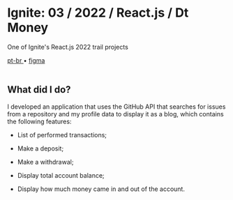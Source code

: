 <div valing="top">
  <h1>Ignite: 03 / <span>2022</span> / React.js / Dt Money</h1>
  <p>One of Ignite's React.js 2022 trail projects</p>
  <nav>
    <div id="repository-buttons"/>
    <a class="navigation-link disabled" href="https://github.com/L-Marcel/ignite-03-reactjs-2022-dt-money/blob/main/README.md" target="__blank__">
      pt-br
    </a>
    <span class="disabled">•</span>
    <a class="navigation-link" href="https://www.figma.com/file/6rZSUU6YioGwpGNiTBVnSY/DT-Money-(Community)?node-id=42078%3A424&t=9gMj0NSn1fg4QlQI-1" target="__blank__">
      figma
    </a>
  </nav>
</div>

<br/>

<div id="grid">
  <div id="grid-item">
    <h2>What did I <span>do</span>?</h2>
    <p>I developed an application that uses the GitHub API that searches for issues from a repository and my profile data to display it as a blog, which contains the following features:</p>
    <ul>
      <li id="checked"><p>List of performed transactions;</p></li>
      <li id="checked"><p>Make a deposit;</p></li>
      <li id="checked"><p>Make a withdrawal;</p></li>
      <li id="checked"><p>Display total account balance;</p></li>
      <li id="checked"><p>Display how much money came in and out of the account.</p></li>
    </ul>
  </div>
</div>
